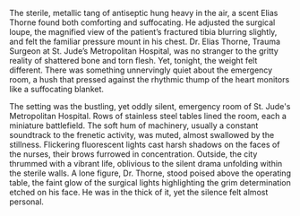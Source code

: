 The sterile, metallic tang of antiseptic hung heavy in the air, a scent Elias Thorne found both comforting and suffocating.  He adjusted the surgical loupe, the magnified view of the patient’s fractured tibia blurring slightly, and felt the familiar pressure mount in his chest.  Dr. Elias Thorne, Trauma Surgeon at St. Jude’s Metropolitan Hospital, was no stranger to the gritty reality of shattered bone and torn flesh.  Yet, tonight, the weight felt different.  There was something unnervingly quiet about the emergency room, a hush that pressed against the rhythmic thump of the heart monitors like a suffocating blanket.

The setting was the bustling, yet oddly silent, emergency room of St. Jude's Metropolitan Hospital.  Rows of stainless steel tables lined the room, each a miniature battlefield.  The soft hum of machinery, usually a constant soundtrack to the frenetic activity, was muted, almost swallowed by the stillness.  Flickering fluorescent lights cast harsh shadows on the faces of the nurses, their brows furrowed in concentration.  Outside, the city thrummed with a vibrant life, oblivious to the silent drama unfolding within the sterile walls.  A lone figure, Dr. Thorne, stood poised above the operating table, the faint glow of the surgical lights highlighting the grim determination etched on his face. He was in the thick of it, yet the silence felt almost personal.
